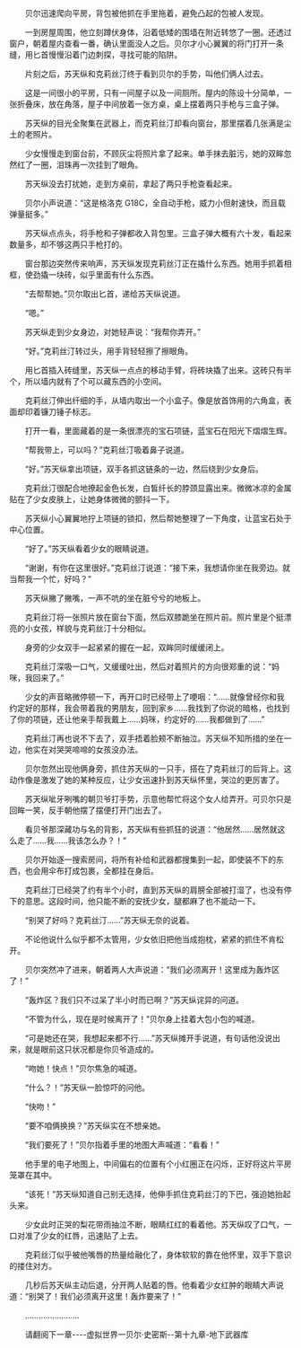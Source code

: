 <div class="read-content j_readContent" id="">
                <p>　　贝尔迅速爬向平房，背包被他抓在手里拖着，避免凸起的包被人发现。<p>　　一到房屋周围，他立刻蹲伏身体，沿着低矮的围墙在附近转悠了一圈。还透过窗户，朝着屋内查看一番，确认里面没人之后。贝尔才小心翼翼的将门打开一条缝，用匕首慢慢沿着门边刺探，寻找可能的陷阱。<p>　　片刻之后，苏天纵和克莉丝汀终于看到贝尔的手势，叫他们俩人过去。<p>　　这是一间很小的平房，只有一间屋子以及一间厕所。屋内的陈设十分简单，一张折叠床，放在角落，屋子中间放着一张方桌，桌上摆着两只手枪与三盒子弹。<p>　　苏天纵的目光全聚集在武器上，而克莉丝汀却看向窗台，那里摆着几张满是尘土的老照片。<p>　　少女慢慢走到窗台前，不顾灰尘将照片拿了起来。单手抹去脏污，她的双眸忽然红了一圈，泪珠再一次挂到了眼角。<p>　　苏天纵没去打扰她，走到方桌前，拿起了两只手枪查看起来。<p>　　贝尔小声说道：“这是格洛克 G18C，全自动手枪，威力小但射速快，而且载弹量挺多。”<p>　　苏天纵点点头，将手枪和子弹都收入背包里。三盒子弹大概有六十发，看起来数量多，却不够这两只手枪打的。<p>　　窗台那边突然传来响声，苏天纵发现克莉丝汀正在撬什么东西。她用手抓着相框，使劲撬一块砖，似乎里面有什么东西。<p>　　“去帮帮她。”贝尔取出匕首，递给苏天纵说道。<p>　　“嗯。”<p>　　苏天纵走到少女身边，对她轻声说：“我帮你弄开。”<p>　　“好。”克莉丝汀转过头，用手背轻轻擦了擦眼角。<p>　　用匕首插入砖缝里，苏天纵一点点的移动手臂，将砖块撬了出来。这砖只有半个，所以墙内就有了个可以藏东西的小空间。<p>　　克莉丝汀伸出纤细的手，从墙内取出一个小盒子。像是放首饰用的六角盒，表面却印着镰刀锤子标志。<p>　　打开一看，里面藏着的是一条很漂亮的宝石项链，蓝宝石在阳光下熠熠生辉。<p>　　“帮我带上，可以吗？”克莉丝汀吸着鼻子说道。<p>　　“好。”苏天纵拿出项链，双手各抓这链条的一边，然后绕到少女身后。<p>　　克莉丝汀很配合地撩起金色长发，白皙纤长的脖颈显露出来。微微冰凉的金属贴在了少女皮肤上，让她身体微微的颤抖一下。<p>　　苏天纵小心翼翼地拧上项链的锁扣，然后帮她整理了一下角度，让蓝宝石处于中心位置。<p>　　“好了。”苏天纵看着少女的眼睛说道。<p>　　“谢谢，有你在这里很好。”克莉丝汀说道：“接下来，我想请你坐在我旁边。就当帮我一个忙，好吗？”<p>　　苏天纵撇了撇嘴，一声不吭的坐在脏兮兮的地板上。<p>　　克莉丝汀将一张照片放在窗台下面，然后双膝跪坐在照片前。照片里是个挺漂亮的小女孩，样貌与克莉丝汀十分相似。<p>　　身旁的少女双手一起紧紧的握在一起，双眸同时缓缓闭上。<p>　　克莉丝汀深吸一口气，又缓缓吐出，然后对着照片的方向很郑重的说：“妈咪，我回来了。”<p>　　少女的声音略微停顿一下，再开口时已经带上了哽咽：“……就像曾经你和我约定好的那样，我会带着我的男朋友，回到家乡……我找到了你说的暗格，也找到了你的项链，还让他亲手帮我戴上……妈咪，约定好的……我都做到了……”<p>　　克莉丝汀再也说不下去了，双手捂着脸颊不断抽泣。苏天纵不知所措的坐在一边，他实在对哭哭啼啼的女孩没办法。<p>　　贝尔忽然出现他俩身旁，抓住苏天纵的一只手，搭在了克莉丝汀的后背上。这动作像是激发了她的某种反应，让少女迅速扑到苏天纵怀里，哭泣的更厉害了。<p>　　苏天纵呲牙咧嘴的朝贝爷打手势，示意他帮忙将这个女人给弄开。可贝尔只是回眸一笑，反手朝他摆了摆便打开门出去了。<p>　　看贝爷那深藏功与名的背影，苏天纵有些抓狂的说道：“他居然……居然就这么走了……我……我该怎么办？！”<p>　　贝尔开始逐一搜索房间，将所有补给和武器都搜集到一起，即使装不下的东西，也会用伞布打成包裹，全都挂在身后。<p>　　克莉丝汀已经哭了约有半个小时，直到苏天纵的肩膀全部被打湿了，也没有停下的意思。这段时间，他只能不断的安抚少女，腿都麻了也不能动一下。<p>　　“别哭了好吗？克莉丝汀……”苏天纵无奈的说着。<p>　　不论他说什么似乎都不太管用，少女依旧把他当成抱枕，紧紧的抓住不肯松开。<p>　　贝尔突然冲了进来，朝着两人大声说道：“我们必须离开！这里成为轰炸区了！”<p>　　“轰炸区？我们只不过呆了半小时而已啊？”苏天纵诧异的问道。<p>　　“不管为什么，现在是时候离开了！”贝尔身上挂着大包小包的喊道。<p>　　“可是她还在哭，我想起来都不行……”苏天纵摊开手说道，有句话他没说出来，就是眼前这只状况都是你贝爷造成的。<p>　　“吻她！快点！”贝尔焦急的喊道。<p>　　“什么？！”苏天纵一脸惊吓的问他。<p>　　“快吻！”<p>　　“要不咱俩换换？”苏天纵实在不想亲她。<p>　　“我们要死了！”贝尔指着手里的地图大声喊道：“看看！”<p>　　他手里的电子地图上，中间偏右的位置有个小红圈正在闪烁，正好将这片平房笼罩在其中。<p>　　“该死！”苏天纵知道自己别无选择，他伸手抓住克莉丝汀的下巴，强迫她抬起头来。<p>　　少女此时正哭的梨花带雨抽泣不断，眼睛红红的看着他。苏天纵叹了口气，一口对准了少女的红唇，迅速贴了上去。<p>　　克莉丝汀似乎被他嘴唇的热量给融化了，身体软软的靠在他怀里，双手下意识的搂住对方。<p>　　几秒后苏天纵主动后退，分开两人贴着的唇。他看着少女红肿的眼睛大声说道：“别哭了！我们必须离开这里！轰炸要来了！”<p>　　……………………<p>　　请翻阅下一章----虚拟世界一贝尔·史密斯--第十九章-地下武器库<p>　　<p> 
            </div>